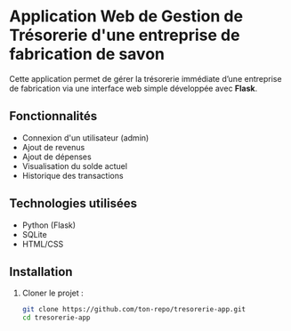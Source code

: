 # Application Web de Gestion de Trésorerie d'une entreprise de fabrication de savon

Cette application permet de gérer la trésorerie immédiate d’une entreprise de fabrication via une interface web simple développée avec **Flask**.

## Fonctionnalités

- Connexion d'un utilisateur (admin)
- Ajout de revenus
- Ajout de dépenses
- Visualisation du solde actuel
- Historique des transactions

## Technologies utilisées

- Python (Flask)
- SQLite
- HTML/CSS

## Installation

1. Cloner le projet :
   ```bash
   git clone https://github.com/ton-repo/tresorerie-app.git
   cd tresorerie-app
